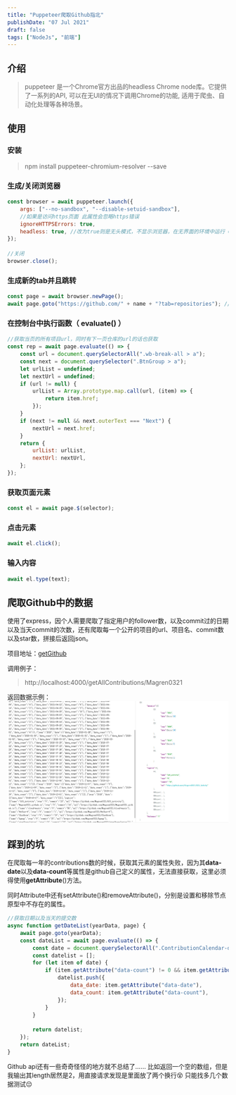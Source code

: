 ```yaml
---
title: "Puppeteer爬取Github指北"
publishDate: "07 Jul 2021"
draft: false
tags: ["NodeJs", "前端"]
---
```


## 介绍

> puppeteer 是一个Chrome官方出品的headless Chrome node库。它提供了一系列的API, 可以在无UI的情况下调用Chrome的功能, 适用于爬虫、自动化处理等各种场景。

<!--more-->

## 使用

### 安装

> npm install puppeteer-chromium-resolver --save

### 生成/关闭浏览器

```js
const browser = await puppeteer.launch({
	args: ["--no-sandbox", "--disable-setuid-sandbox"],
	//如果是访问https页面 此属性会忽略https错误
	ignoreHTTPSErrors: true,
	headless: true, //改为true则是无头模式，不显示浏览器，在无界面的环境中运行 Chrome
});

//关闭
browser.close();
```

### 生成新的tab并且跳转

```js
const page = await browser.newPage();
await page.goto("https://github.com/" + name + "?tab=repositories"); //跳转到github某个用户的仓库页
```

### 在控制台中执行函数（ evaluate() ）

```js
//获取当页的所有项目url，同时有下一页仓库的url的话也获取
const rep = await page.evaluate(() => {
	const url = document.querySelectorAll(".wb-break-all > a");
	const next = document.querySelector(".BtnGroup > a");
	let urlList = undefined;
	let nextUrl = undefined;
	if (url != null) {
		urlList = Array.prototype.map.call(url, (item) => {
			return item.href;
		});
	}
	if (next != null && next.outerText === "Next") {
		nextUrl = next.href;
	}
	return {
		urlList: urlList,
		nextUrl: nextUrl,
	};
});
```

### 获取页面元素

```js
const el = await page.$(selector);
```

### 点击元素

```js
await el.click();
```

### 输入内容

```js
await el.type(text);
```

## 爬取Github中的数据

使用了express，因个人需要爬取了指定用户的follower数，以及commit过的日期以及当天commit的次数，还有爬取每一个公开的项目的url、项目名、commit数以及star数，拼接后返回json。

项目地址：[getGithub](https://github.com/Magren0321/getGithub)

调用例子：

> http://localhost:4000/getAllContributions/Magren0321

返回数据示例：
![](./test.png)

## 踩到的坑

在爬取每一年的contributions数的时候，获取其元素的属性失败，因为其**data-date**以及**data-count**等属性是github自己定义的属性，无法直接获取，这里必须得使用**getAttribute**()方法。

同时Attribute中还有setAttribute()和removeAttribute()，分别是设置和移除节点原型中不存在的属性。

```js
//获取日期以及当天的提交数
async function getDateList(yearData, page) {
	await page.goto(yearData);
	const dateList = await page.evaluate(() => {
		const date = document.querySelectorAll(".ContributionCalendar-day");
		const datelist = [];
		for (let item of date) {
			if (item.getAttribute("data-count") != 0 && item.getAttribute("data-count") != null) {
				datelist.push({
					data_date: item.getAttribute("data-date"),
					data_count: item.getAttribute("data-count"),
				});
			}
		}

		return datelist;
	});
	return dateList;
}
```

Github api还有一些奇奇怪怪的地方就不总结了……
比如返回一个空的数组，但是我输出其length居然是2，用直接请求发现是里面放了两个换行😵
只能找多几个数据测试😔
